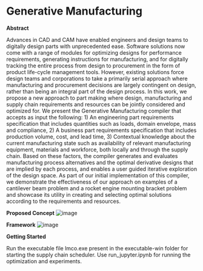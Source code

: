 # Generative Manufacturing

**Abstract**

Advances in CAD and CAM have enabled engineers and design teams to digitally design parts with unprecedented ease. Software solutions now come with a range of modules for optimizing designs for performance requirements, generating  instructions for manufacturing, and for digitally tracking the entire process from design to procurement in the form of product life-cycle management tools. However, existing solutions force design teams and corporations to take a primarily serial approach where manufacturing and procurement decisions are largely contingent on design, rather than being an integral part of the design process. In this work, we propose a new approach to part making where design, manufacturing and supply chain requirements and resources can be jointly considered and optimized for. We present the Generative Manufacturing compiler that accepts as input the following: 1) An engineering part requirements specification that includes quantities such as loads, domain envelope, mass and compliance, 2) A business part requirements specification that includes production volume, cost, and lead time, 3) Contextual knowledge about the current manufacturing state such as availability of relevant manufacturing equipment, materials and workforce, both locally and through the supply chain. Based on these factors, the compiler generates and evaluates manufacturing process alternatives and the optimal derivative designs that are implied by each process, and enables a user guided iterative exploration of the design space. As part of our initial implementation of this compiler, we demonstrate the effectiveness of our approach on examples of a cantilever beam problem and a rocket engine mounting bracket problem and showcase its utility in creating and selecting  optimal solutions according to the requirements and resources.

**Proposed Concept**
![image](https://github.com/user-attachments/assets/694cb757-5dba-4598-950b-2d18907f7afc)

**Framework**
![image](https://github.com/user-attachments/assets/79df1e9c-ae0d-43df-9dc8-e050c4100945)


**Getting Started**

Run the executable file lmco.exe present in the executable-win folder for starting the supply chain scheduler. Use run_jupyter.ipynb for running the optimization and experiments.

